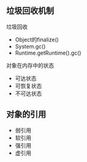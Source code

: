 ## 垃圾回收机制

垃圾回收

- Object的finalize()
- System.gc()
- Runtime.getRuntime().gc()

对象在内存中的状态

- 可达状态
- 可恢复状态
- 不可达状态

## 对象的引用

- 弱引用
- 软引用
- 强引用
- 虚引用